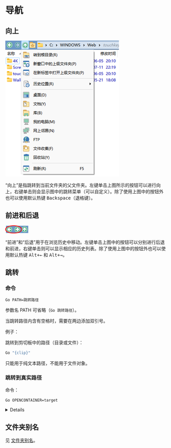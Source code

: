 # 导航
## 向上
![](images/README/向上.png)

“向上”是指跳转到当前文件夹的父文件夹。左键单击上图所示的按钮可以进行向上，右键单击则会显示图中的跳转菜单（可以自定义）。除了使用上图中的按钮外也可以使用默认热键 <kbd>Backspace</kbd>（退格键）。

## 前进和后退
![](images/README/前进和后退.png)

“前进”和“后退”用于在浏览历史中移动。左键单击上图中的按钮可以分别进行后退和前进，右键单击则可以显示相应的历史列表。除了使用上图中的按钮外也可以使用默认热键 <kbd><kbd>Alt</kbd>+<kbd>←</kbd></kbd> 和 <kbd><kbd>Alt</kbd>+<kbd>→</kbd></kbd>。

## 跳转
### 命令
```cmd
Go PATH=跳转路径
```
参数名 PATH 可省略（`Go 跳转路径`）。

当跳转路径内含有空格时，需要在两边添加双引号。

例子：

跳转到剪切板中的路径（目录或文件）：
```cmd
Go "{clip}"
```
只能用于纯文本路径，不能用于文件对象。

### 跳转到真实路径
命令：
```cmd
Go OPENCONTAINER=target
```

<details>

- OPENCONTAINER：文件集合、库、平面视图
  ```cmd
  Go OPENCONTAINER
  ```
- OPENCONTAINER：文件集合、库、平面视图、快捷方式、符号链接、junction
  ```cmd
  Go OPENCONTAINER=target
  ```
- {filepath}

  ```cmd
  @set a={filepath}
  Go {$a}
  ```
  如果不将 `{filepath}` 设置到变量，路径就不会被展开为真实路径。

  另一种展开方法是：
  ```cmd
  dopusrt.exe /open {filepath}
  ```
- 打开文件所在的位置

  ```cmd
  ContextMenu VERB="opencontaining" LOOKUP
  ```
  只能在新窗口打开。
</details>

## 文件夹别名
见 [文件夹别名](../导航/别名.md)。